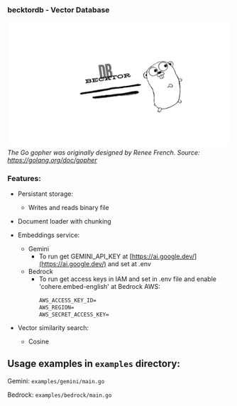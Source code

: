### becktordb - Vector Database

![The Go gopher was designed by Renee French. (http://reneefrench.blogspot.com/)](gopher.png)
*The Go gopher was  originally designed by Renee French. Source: https://golang.org/doc/gopher*
### Features:
- Persistant storage:
    - Writes and reads binary file
- Document loader with chunking
- Embeddings service:
    - Gemini 
        - To run get GEMINI_API_KEY at [https://ai.google.dev/](https://ai.google.dev/) and set at .env
    - Bedrock 
        - To run get access keys in IAM and set in .env file and enable 'cohere.embed-english' at Bedrock AWS:
            ```
            AWS_ACCESS_KEY_ID=
            AWS_REGION=
            AWS_SECRET_ACCESS_KEY=
            ```

- Vector similarity search:
    - Cosine

## Usage examples in  `examples` directory:
Gemini:
`examples/gemini/main.go`

Bedrock:
`examples/bedrock/main.go`
